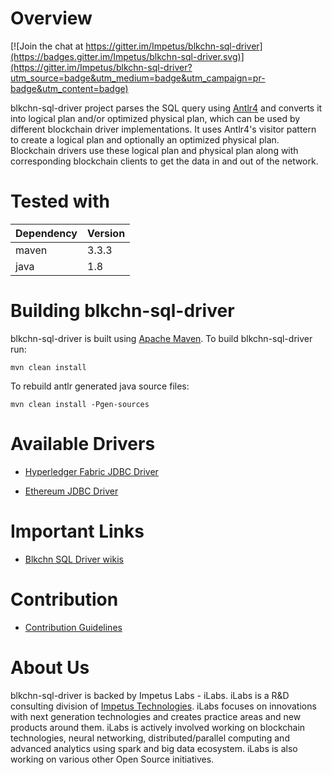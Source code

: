 Overview
=========
[![Join the chat at https://gitter.im/Impetus/blkchn-sql-driver](https://badges.gitter.im/Impetus/blkchn-sql-driver.svg)](https://gitter.im/Impetus/blkchn-sql-driver?utm_source=badge&utm_medium=badge&utm_campaign=pr-badge&utm_content=badge)

blkchn-sql-driver project parses the SQL query using [Antlr4](http://www.antlr.org/) and converts it into logical plan 
and/or optimized physical plan, which can be used by different blockchain driver implementations.
It uses Antlr4's visitor pattern to create a logical plan and optionally an optimized physical plan. 
Blockchain drivers use these logical plan and physical plan along with corresponding blockchain clients 
to get the data in and out of the network.

# Tested with
| Dependency | Version |
|---|---|
| maven | 3.3.3 |
|java | 1.8 |



Building blkchn-sql-driver
==========================

blkchn-sql-driver is built using [Apache Maven](http://maven.apache.org/). To build blkchn-sql-driver run:

    mvn clean install
    
To rebuild antlr generated java source files:

    mvn clean install -Pgen-sources
    
Available Drivers
=================

* [Hyperledger Fabric JDBC Driver](https://github.com/Impetus/fabric-jdbc-connector)

* [Ethereum JDBC Driver](https://github.com/Impetus/eth-jdbc-connector)
    
Important Links
===============

* [Blkchn SQL Driver wikis](https://github.com/Impetus/blkchn-sql-driver/wiki)

Contribution
============
* [Contribution Guidelines](https://github.com/Impetus/blkchn-sql-driver/blob/master/CONTRIBUTING.md)

About Us
========
blkchn-sql-driver is backed by Impetus Labs - iLabs. iLabs is a R&D consulting division of [Impetus Technologies](http://www.impetus.com). iLabs focuses on innovations with next generation technologies and creates practice areas and new products around them. iLabs is actively involved working on blockchain technologies, neural networking, distributed/parallel computing and advanced analytics using spark and big data ecosystem. iLabs is also working on various other Open Source initiatives.
